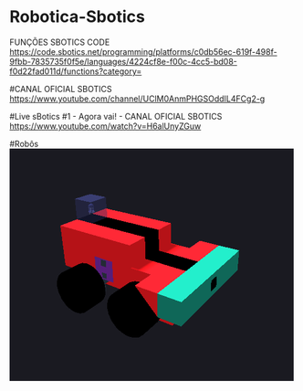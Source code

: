 # Robotica-Sbotics

FUNÇÕES SBOTICS CODE
https://code.sbotics.net/programming/platforms/c0db56ec-619f-498f-9fbb-7835735f0f5e/languages/4224cf8e-f00c-4cc5-bd08-f0d22fad011d/functions?category=

#CANAL OFICIAL SBOTICS
https://www.youtube.com/channel/UClM0AnmPHGSOddIL4FCg2-g

#Live sBotics #1 - Agora vai! - CANAL OFICIAL SBOTICS
https://www.youtube.com/watch?v=H6alUnyZGuw

#Robôs
<img src="/Imagens/Robo-Juca.png" alt="Juca"/>
